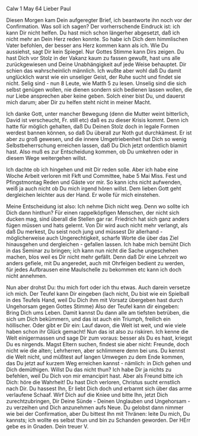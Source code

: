  Calw 1 May 64
Lieber Paul

Diesen Morgen kam Dein aufgeregter Brief, ich beantworte ihn noch vor der Confirmation. Was soll ich sagen? Der vorherrschende Eindruck ist: ich kann Dir nicht helfen. Du hast mich schon längerher abgesetzt, daß ich nicht mehr an Dein Herz reden konnte. So habe ich Dich dem himmlischen Vater befohlen, der besser ans Herz kommen kann als ich. Wie Du aussiehst, sagt Dir kein Spiegel. Nur Gottes Stimme kann Dirs zeigen. Du hast Dich vor Stolz in der Vakanz kaum zu fassen gewußt, hast uns alle zurückgewiesen und Deine Unabhängigkeit auf jede Weise behauptet. Dir schien das wahrscheinlich männlich. Ich wußte aber wohl daß Du damit unglücklich warst wie ein unseliger Geist, der Ruhe sucht und findet sie nicht. Selig sind - nun 8 Leute, wie Matth 5 zu lesen. Unselig sind die sich selbst genügen wollen, nie dienen sondern sich bedienen lassen wollen, die nur Liebe ansprechen aber keine geben. Solch einer bist Du, und dauerst mich darum; aber Dir zu helfen steht nicht in meiner Macht.

Ich danke Gott, unter mancher Bewegung (denn die Mutter weint bitterlich, David ist verscheucht, Fr. still etc) daß es zu dieser Krisis kommt. Denn ich hatte für möglich gehalten, daß Du Deinen Stolz doch in legale Formen werdest bannen können, so daß Du überall zur Noth gut durchkämest. Er ist aber zu groß gewesen, und die innere Umgetriebenheit hat Dich so wenig Selbstbeherrschung erreichen lassen, daß Du Dich jetzt ordentlich blamirt hast. Also muß es zur Entscheidung kommen, ob Du umkehren oder in diesem Wege weitergehen willst.

Ich dachte ob ich hingehen und mit Dir reden solle. Aber ich habe eine Woche Arbeit verloren mit Fkft und Committee, habe 5 Mai Miss. Fest und Pfingstmontag Reden und Gäste vor mir. So kann ichs nicht aufwenden, weiß ja auch nicht ob Du mich irgend hören willst. Dem lieben Gott geht dergleichen leichter aus der Hand. Er wolle für mich einstehen.

Meine Entscheidung ist also: Ich nehme Dich nicht weg. Denn wo sollte ich Dich dann hinthun? Für einen rappelköpfigen Menschen, der nicht sich ducken mag, sind überall die Stellen gar rar. Friedrich hat sich ganz anders fügen müssen und hats gelernt. Von Dir wird auch nicht mehr verlangt, als daß Du merkest, Du seist noch jung und müssest Dir allerhand - möglicherweise auch Ungerechtigkeit, scharfe Worte die über das Ziel hinausgehen und dergleichen - gefallen lassen. Ich habe mich bemüht Dich in das Seminar zu bringen; ich kann nun nicht die Sache ungeschehen machen, blos weil es Dir nicht mehr gefällt. Denn daß Dir eine Lehrzeit wo anders gefiele, mit Du angeredet, auch mit Ohrfeigen bedient zu werden, für jedes Aufbrausen eine Maulschelle zu bekommen etc kann ich doch nicht annehmen.

Nun aber drohst Du: thu mich fort oder ich thu etwas. Auch darein versetze ich mich. Der Teufel kann Dir eingeben (lach nicht, Du bist wie ein Spielball in des Teufels Hand, weil Du Dich ihm mit Vorsatz übergeben hast durch Ungehorsam gegen Gottes Stimme) Also der Teufel kann dir eingeben: Bring Dich ums Leben. Damit kannst Du dann alle am tiefsten betrüben, die sich um Dich bekümmern, und das ist auch ein Triumph, freilich ein höllischer. Oder gibt er Dir ein: Lauf davon, die Welt ist weit, und wie viele haben schon ihr Glück gemacht! Nun das ist also zu riskiren. Ich kenne die Welt einigermassen und sage Dir zum voraus: besser als Du es hast, kriegst Du es nirgends. Magst Eltern suchen, findest sie aber nicht: Freunde, doch nicht wie die alten; Lehrherren, aber schlimmere denn bei uns. Du kennst die Welt nicht, und müßtest auf langen Umwegen zu dem Ende kommen, das Du jetzt auf kurzem Weg erreichen kannst - nämlich: in Dich gehen und Dich demüthigen. 
Willst Du das nicht thun? Ich habe Dir ja nichts zu befehlen, weil Du Dich von mir emancipirt hast. Aber als Freund bitte ich Dich: höre die Wahrheit! Du hast Dich verloren, Christus sucht ernstlich nach Dir. Du hassest Ihn, Er liebt Dich doch und erbarmt sich über das arme verlaufene Schaaf. Wirf Dich auf die Kniee und bitte Ihn, jetzt Dich zurechtzubringen, Dir Deine Sünde - Deinen Unglauben und Ungehorsam - zu verzeihen und Dich anzunehmen aufs Neue. Du gelobst dann nimmer wie bei der Confirmation, aber Du bittest Ihn mit Thränen: leite Du mich, Du kannsts; ich wollte es selbst thun und bin zu Schanden geworden. Der HErr gebe es in Gnaden.
 Dein treuer V.

